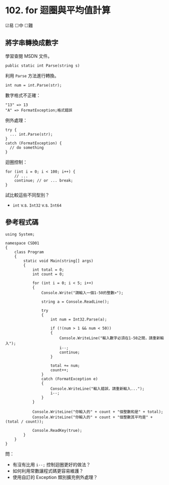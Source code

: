 # 102. for 迴圈與平均值計算

☑易 ☐中 ☐難


## 將字串轉換成數字

學習查閱 MSDN 文件。

```
public static int Parse(string s)
```

利用 `Parse` 方法進行轉換。

```
int num = int.Parse(str);
```

數字格式不正確：

```
"13" => 13
"A" => FormatException;格式錯誤
```

例外處理：

```
try {
  ... int.Parse(str);
}
catch (FormatException) {
  // do something
}
```

迴圈控制：

```
for (int i = 0; i < 100; i++) {
    // ...
    continue; // or ... break;
}
```

試比較這些不同型別？

* `int` v.s. `Int32` v.s. `Int64`


## 參考程式碼

```
using System;

namespace CSD01
{
    class Program
    {
        static void Main(string[] args)
        {
            int total = 0;
            int count = 0;

            for (int i = 0; i < 5; i++)
            {
                Console.Write("請輸入一個1-50的整數>");

                string a = Console.ReadLine();

                try
                {
                    int num = Int32.Parse(a);

                    if (!(num > 1 && num < 50))
                    {
                        Console.WriteLine("輸入數字必須在1-50之間，請重新輸入");
                        i--;
                        continue;
                    }

                    total += num;
                    count++;
                }
                catch (FormatException e)
                {
                    Console.WriteLine("輸入錯誤，請重新輸入...");
                    i--;
                }
            }

            Console.WriteLine("你輸入的" + count + "個整數和是" + total);
            Console.WriteLine("你輸入的" + count + "個整數其平均是" + (total / count));

            Console.ReadKey(true);
        }
    }
}
```

問：

* 有沒有比用 `i--;` 控制迴圈更好的做法？
* 如何利用常數讓程式碼更容易維護？
* 使用自訂的 Exception 類別擴充例外處理？